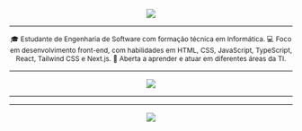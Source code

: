 
<p align="center">
<img src="https://readme-typing-svg.herokuapp.com/?size=30&color=1E90FF&center=true&vCenter=true&width=600&height=50&lines=Hi!+I'm+Vanessa&duration=1500&colors=1E90FF,00BFFF,0000FF,4169E1,4682B4" />
</p>

---

<p style="font-size: 12px;" align="center">
🎓 Estudante de Engenharia de Software com formação técnica em Informática.
💻 Foco em desenvolvimento front-end, com habilidades em HTML, CSS, JavaScript, TypeScript, React, Tailwind CSS e Next.js.
🚀 Aberta a aprender e atuar em diferentes áreas da TI.
</p>
<hr>
<p align="center">
  <img src="https://skillicons.dev/icons?i=html,css,tailwind,js,typescript,react,c,cpp,next" />
</p>

---


---
<p align="center">
  <a href="https://linkedin.com/in/vanessa-f-ferreira">
    <img src="https://img.shields.io/badge/-LinkedIn-0e76a8?style=for-the-badge&logo=linkedin&logoColor=white">
  </a>
</p>
